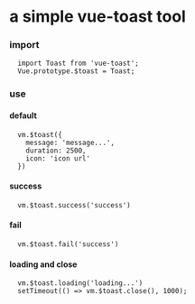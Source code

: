 # a simple vue-toast tool

### import

```
  import Toast from 'vue-toast';
  Vue.prototype.$toast = Toast;
```

### use

#### default
```
  vm.$toast({
    message: 'message...',
    duration: 2500,
    icon: 'icon url' 
  })
```

#### success
```
  vm.$toast.success('success')
```

#### fail
```
  vm.$toast.fail('success')
```

#### loading and close
```
  vm.$toast.loading('loading...')
  setTimeout(() => vm.$toast.close(), 1000);
```
